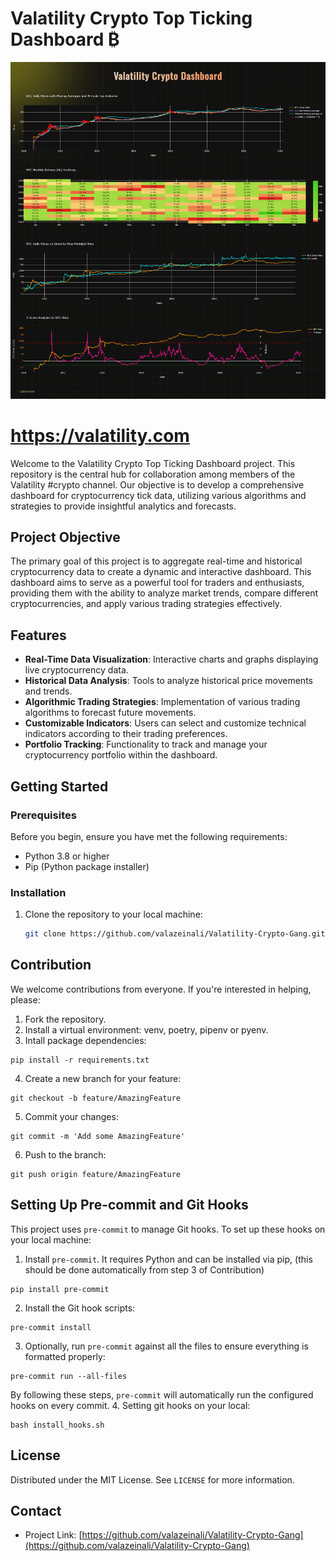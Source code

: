 # Valatility Crypto Top Ticking Dashboard ₿

![Dashboard Image](https://github.com/valazeinali/Valatility-Crypto-Gang/blob/main/assets/Valatility.png)

# https://valatility.com
Welcome to the Valatility Crypto Top Ticking Dashboard project. This repository is the central hub for collaboration among members of the Valatility #crypto channel. Our objective is to develop a comprehensive dashboard for cryptocurrency tick data, utilizing various algorithms and strategies to provide insightful analytics and forecasts.

## Project Objective

The primary goal of this project is to aggregate real-time and historical cryptocurrency data to create a dynamic and interactive dashboard. This dashboard aims to serve as a powerful tool for traders and enthusiasts, providing them with the ability to analyze market trends, compare different cryptocurrencies, and apply various trading strategies effectively.

## Features

- **Real-Time Data Visualization**: Interactive charts and graphs displaying live cryptocurrency data.
- **Historical Data Analysis**: Tools to analyze historical price movements and trends.
- **Algorithmic Trading Strategies**: Implementation of various trading algorithms to forecast future movements.
- **Customizable Indicators**: Users can select and customize technical indicators according to their trading preferences.
- **Portfolio Tracking**: Functionality to track and manage your cryptocurrency portfolio within the dashboard.

## Getting Started

### Prerequisites

Before you begin, ensure you have met the following requirements:
- Python 3.8 or higher
- Pip (Python package installer)

### Installation

1. Clone the repository to your local machine:
   ```sh
   git clone https://github.com/valazeinali/Valatility-Crypto-Gang.git
    ```

## Contribution

We welcome contributions from everyone. If you're interested in helping, please:
1. Fork the repository.
2. Install a virtual environment: venv, poetry, pipenv or pyenv.
3. Intall package dependencies:
```commandline
pip install -r requirements.txt
```
4. Create a new branch for your feature:
```commandline
git checkout -b feature/AmazingFeature
```
5. Commit your changes:
```commandline
git commit -m 'Add some AmazingFeature'
```
6. Push to the branch:
```commandline
git push origin feature/AmazingFeature
```

## Setting Up Pre-commit and Git Hooks

This project uses `pre-commit` to manage Git hooks. To set up these hooks on your local machine:

1. Install `pre-commit`. It requires Python and can be installed via pip, (this should be done automatically from step 3 of Contribution)
```commandline
pip install pre-commit
```
2. Install the Git hook scripts:
```commandline
pre-commit install
```
3. Optionally, run `pre-commit` against all the files to ensure everything is formatted properly:
```commandline
pre-commit run --all-files
```
By following these steps, `pre-commit` will automatically run the configured hooks on every commit.
4. Setting git hooks on your local:
```commandline
bash install_hooks.sh
```
## License

Distributed under the MIT License. See `LICENSE` for more information.

## Contact

- Project Link: [https://github.com/valazeinali/Valatility-Crypto-Gang](https://github.com/valazeinali/Valatility-Crypto-Gang)
